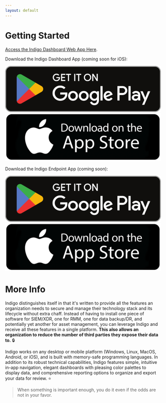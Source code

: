 ```yaml
---
layout: default
---
```

# Getting Started

[Access the Indigo Dashboard Web App Here](https://app.indigo.gallery).

Download the Indigo Dashboard App (coming soon for iOS):

[![play-store](/assets/images/play-store.webp)](https://play.google.com/store/apps/details?id=com.indigo1.app) ![app-store](/assets/images/app-store.png)

Download the Indigo Endpoint App (coming soon):

![play-store](/assets/images/play-store.webp) ![app-store](/assets/images/app-store.png)

# More Info

Indigo distinguishes itself in that it's written to provide all the features an organization needs to secure and manage their technology stack and its lifecycle without extra chaff. Instead of having to install one piece of software for SIEM/XDR, one for RMM, one for data backup/DR, and potentially yet another for asset management, you can leverage Indigo and receive all these features in a single platform. **This also allows an organization to reduce the number of third parties they expose their data to.** 🔒

Indigo works on any desktop or mobile platform (Windows, Linux, MacOS, Android, or iOS), and is built with memory-safe programming languages. In addition to its robust technical capabilities, Indigo features simple, intuitive in-app navigation, elegant dashboards with pleasing color palettes to display data, and comprehensive reporting options to organize and export your data for review. ⭐

> When something is important enough, you do it even if the odds are not in your favor.